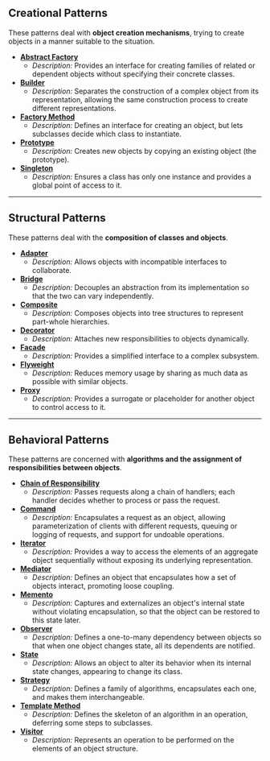 ## Creational Patterns
These patterns deal with **object creation mechanisms**, trying to create objects in a manner suitable to the situation.

* **[Abstract Factory](https://github.com/kamronbekrustamov/DesignPatterns/blob/main/AbstractFactory.md)**
    * *Description:* Provides an interface for creating families of related or dependent objects without specifying their concrete classes.
* **[Builder](https://github.com/kamronbekrustamov/DesignPatterns/blob/main/Builder.md)**
    * *Description:* Separates the construction of a complex object from its representation, allowing the same construction process to create different representations.
* **[Factory Method](https://github.com/kamronbekrustamov/DesignPatterns/blob/main/Factory.md)**
    * *Description:* Defines an interface for creating an object, but lets subclasses decide which class to instantiate.
* **[Prototype](https://github.com/kamronbekrustamov/DesignPatterns/blob/main/Prototype.md)**
    * *Description:* Creates new objects by copying an existing object (the prototype).
* **[Singleton](https://github.com/kamronbekrustamov/DesignPatterns/blob/main/Singleton.md)**
    * *Description:* Ensures a class has only one instance and provides a global point of access to it.

---

## Structural Patterns
These patterns deal with the **composition of classes and objects**.

* **[Adapter](https://github.com/kamronbekrustamov/DesignPatterns/blob/main/Adapter.md)**
    * *Description:* Allows objects with incompatible interfaces to collaborate.
* **[Bridge](https://github.com/kamronbekrustamov/DesignPatterns/blob/main/Bridge.md)**
    * *Description:* Decouples an abstraction from its implementation so that the two can vary independently.
* **[Composite](https://github.com/kamronbekrustamov/DesignPatterns/blob/main/Composite.md)**
    * *Description:* Composes objects into tree structures to represent part-whole hierarchies.
* **[Decorator](https://github.com/kamronbekrustamov/DesignPatterns/blob/main/Decorator.md)**
    * *Description:* Attaches new responsibilities to objects dynamically.
* **[Facade](https://github.com/kamronbekrustamov/DesignPatterns/blob/main/Facade.md)**
    * *Description:* Provides a simplified interface to a complex subsystem.
* **[Flyweight](https://github.com/kamronbekrustamov/DesignPatterns/blob/main/Flyweight.md)**
    * *Description:* Reduces memory usage by sharing as much data as possible with similar objects.
* **[Proxy](https://github.com/kamronbekrustamov/DesignPatterns/blob/main/Proxy.md)**
    * *Description:* Provides a surrogate or placeholder for another object to control access to it.

---

## Behavioral Patterns
These patterns are concerned with **algorithms and the assignment of responsibilities between objects**.

* **[Chain of Responsibility](https://github.com/kamronbekrustamov/DesignPatterns/blob/main/ChainOfResponsibility.md)**
    * *Description:* Passes requests along a chain of handlers; each handler decides whether to process or pass the request.
* **[Command](https://github.com/kamronbekrustamov/DesignPatterns/blob/main/Command.md)**
    * *Description:* Encapsulates a request as an object, allowing parameterization of clients with different requests, queuing or logging of requests, and support for undoable operations.
* **[Iterator](https://github.com/kamronbekrustamov/DesignPatterns/blob/main/Iterator.md)**
    * *Description:* Provides a way to access the elements of an aggregate object sequentially without exposing its underlying representation.
* **[Mediator](https://github.com/kamronbekrustamov/DesignPatterns/blob/main/Mediator.md)**
    * *Description:* Defines an object that encapsulates how a set of objects interact, promoting loose coupling.
* **[Memento](https://github.com/kamronbekrustamov/DesignPatterns/blob/main/Memento.md)**
    * *Description:* Captures and externalizes an object's internal state without violating encapsulation, so that the object can be restored to this state later.
* **[Observer](https://github.com/kamronbekrustamov/DesignPatterns/blob/main/Observer.md)**
    * *Description:* Defines a one-to-many dependency between objects so that when one object changes state, all its dependents are notified.
* **[State](https://github.com/kamronbekrustamov/DesignPatterns/blob/main/State.md)**
    * *Description:* Allows an object to alter its behavior when its internal state changes, appearing to change its class.
* **[Strategy](https://github.com/kamronbekrustamov/DesignPatterns/blob/main/Strategy.md)**
    * *Description:* Defines a family of algorithms, encapsulates each one, and makes them interchangeable.
* **[Template Method](https://github.com/kamronbekrustamov/DesignPatterns/blob/main/Template.md)**
    * *Description:* Defines the skeleton of an algorithm in an operation, deferring some steps to subclasses.
* **[Visitor](https://github.com/kamronbekrustamov/DesignPatterns/blob/main/Visitor.md)**
    * *Description:* Represents an operation to be performed on the elements of an object structure.
